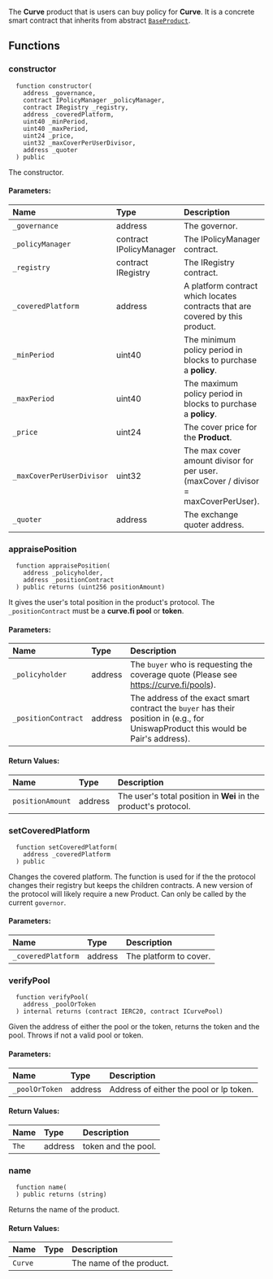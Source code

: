The **Curve** product that is users can buy policy for **Curve**. It is a concrete smart contract that inherits from abstract [`BaseProduct`](./BaseProduct.md).


## Functions
### constructor
```solidity
  function constructor(
    address _governance,
    contract IPolicyManager _policyManager,
    contract IRegistry _registry,
    address _coveredPlatform,
    uint40 _minPeriod,
    uint40 _maxPeriod,
    uint24 _price,
    uint32 _maxCoverPerUserDivisor,
    address _quoter
  ) public
```
The constructor.


#### Parameters:
| Name | Type | Description                                                          |
| :--- | :--- | :------------------------------------------------------------------- |
|`_governance` | address | The governor.
|`_policyManager` | contract IPolicyManager | The IPolicyManager contract.
|`_registry` | contract IRegistry | The IRegistry contract.
|`_coveredPlatform` | address | A platform contract which locates contracts that are covered by this product.
|`_minPeriod` | uint40 | The minimum policy period in blocks to purchase a **policy**.
|`_maxPeriod` | uint40 | The maximum policy period in blocks to purchase a **policy**.
|`_price` | uint24 | The cover price for the **Product**.
|`_maxCoverPerUserDivisor` | uint32 | The max cover amount divisor for per user. (maxCover / divisor = maxCoverPerUser).
|`_quoter` | address | The exchange quoter address.

### appraisePosition
```solidity
  function appraisePosition(
    address _policyholder,
    address _positionContract
  ) public returns (uint256 positionAmount)
```
It gives the user's total position in the product's protocol.
The `_positionContract` must be a **curve.fi pool** or **token**.


#### Parameters:
| Name | Type | Description                                                          |
| :--- | :--- | :------------------------------------------------------------------- |
|`_policyholder` | address | The `buyer` who is requesting the coverage quote (Please see https://curve.fi/pools).
|`_positionContract` | address | The address of the exact smart contract the `buyer` has their position in (e.g., for UniswapProduct this would be Pair's address).

#### Return Values:
| Name                           | Type          | Description                                                                  |
| :----------------------------- | :------------ | :--------------------------------------------------------------------------- |
|`positionAmount`| address | The user's total position in **Wei** in the product's protocol.
### setCoveredPlatform
```solidity
  function setCoveredPlatform(
    address _coveredPlatform
  ) public
```
Changes the covered platform.
The function is used for if the the protocol changes their registry but keeps the children contracts.
A new version of the protocol will likely require a new Product.
Can only be called by the current `governor`.


#### Parameters:
| Name | Type | Description                                                          |
| :--- | :--- | :------------------------------------------------------------------- |
|`_coveredPlatform` | address | The platform to cover.

### verifyPool
```solidity
  function verifyPool(
    address _poolOrToken
  ) internal returns (contract IERC20, contract ICurvePool)
```
Given the address of either the pool or the token, returns the token and the pool.
Throws if not a valid pool or token.


#### Parameters:
| Name | Type | Description                                                          |
| :--- | :--- | :------------------------------------------------------------------- |
|`_poolOrToken` | address | Address of either the pool or lp token.

#### Return Values:
| Name                           | Type          | Description                                                                  |
| :----------------------------- | :------------ | :--------------------------------------------------------------------------- |
|`The`| address | token and the pool.
### name
```solidity
  function name(
  ) public returns (string)
```
Returns the name of the product.



#### Return Values:
| Name                           | Type          | Description                                                                  |
| :----------------------------- | :------------ | :--------------------------------------------------------------------------- |
|`Curve`|  | The name of the product.
